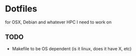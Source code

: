 # Dotfiles

for OSX, Debian and whatever HPC I need to work on

## TODO

- Makefile to be OS dependent (is it linux, does it have X, etc)

